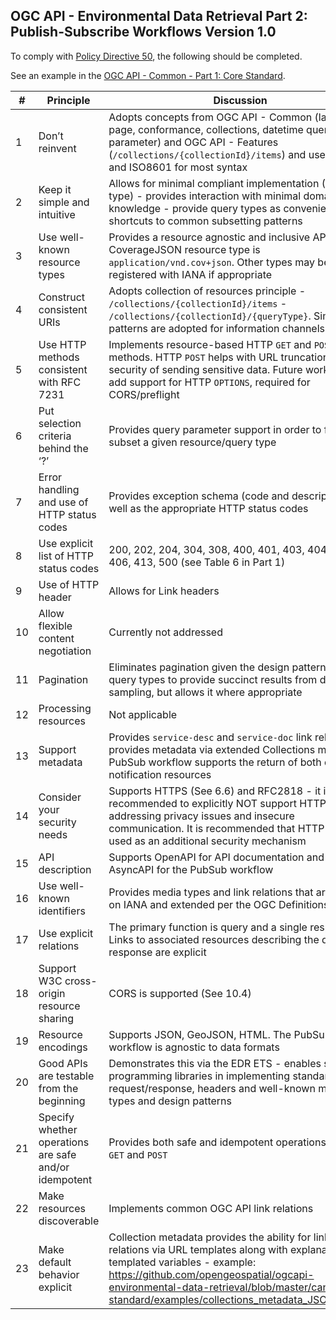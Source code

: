 ## OGC API - Environmental Data Retrieval Part 2: Publish-Subscribe Workflows Version 1.0

To comply with [Policy Directive 50](https://portal.ogc.org/public_ogc/directives/directives.php#50), the following should be completed.

See an example in the [OGC API - Common - Part 1: Core Standard](https://docs.ogc.org/is/19-072/19-072.html#_c483b499-4a80-4d7d-997e-100e0d89a0b3).



| # | Principle | Discussion
| -- | -- | --
|	1	|	Don’t reinvent	|	Adopts concepts from OGC API - Common (landing page, conformance, collections, datetime query parameter) and OGC API - Features (`/collections/{collectionId}/items`) and uses WKT and ISO8601 for most syntax
|	2	|	Keep it simple and intuitive	| Allows for minimal compliant implementation (1 query type) - provides interaction with minimal domain knowledge - provide query types as convenience / shortcuts to common subsetting patterns
|	3	|	Use well-known resource types	|	Provides a resource agnostic and inclusive API - CoverageJSON resource type is `application/vnd.cov+json`. Other types may be registered with IANA if appropriate
|	4	|	Construct consistent URIs	|	Adopts collection of resources principle  - `/collections/{collectionId}/items`  - `/collections/{collectionId}/{queryType}`. Similar patterns are adopted for information channels 
|	5	|	Use HTTP methods consistent with RFC 7231	| Implements resource-based HTTP `GET` and `POST` methods. HTTP `POST` helps with URL truncation and security of sending sensitive data. Future work may add support for HTTP `OPTIONS`, required for CORS/preflight
|	6	|	Put selection criteria behind the ‘?’	| Provides query parameter support in order to further subset a given resource/query type
|	7	|	Error handling and use of HTTP status codes	| Provides exception schema (code and description) as well as the appropriate HTTP status codes
|	8	|	Use explicit list of HTTP status codes	| 200, 202, 204, 304, 308, 400, 401, 403, 404, 405, 406, 413, 500 (see Table 6 in Part 1)
|	9	|	Use of HTTP header	| Allows for Link headers
|	10	|	Allow flexible content negotiation	| Currently not addressed
|	11	|	Pagination	| Eliminates pagination given the design patterns of the query types to provide succinct results from discrete sampling, but allows it where appropriate
|	12	|	Processing resources	| Not applicable
|	13	|	Support metadata	| Provides `service-desc` and `service-doc` link relations - provides metadata via extended Collections model. The PubSub workflow supports the return of both data or notification resources 
|	14	|	Consider your security needs	| Supports HTTPS (See 6.6) and RFC2818 - it is recommended to explicitly NOT support HTTP, addressing privacy issues and insecure communication. It is recommended that HTTP `POST` is used as an additional security mechanism
|	15	|	API description	| Supports OpenAPI for API documentation and AsyncAPI for the PubSub workflow
|	16	|	Use well-known identifiers	| Provides media types and link relations that are based on IANA and extended per the OGC Definitions Server
|	17	|	Use explicit relations	| The primary function is query and a single response. Links to associated resources describing the query response are explicit
|	18	|	Support W3C cross-origin resource sharing	| CORS is supported (See 10.4)
|	19	|	Resource encodings	| Supports JSON, GeoJSON, HTML. The PubSub workflow is agnostic to data formats
|	20	|	Good APIs are testable from the beginning	| Demonstrates this via the EDR ETS - enables standard programming libraries in implementing standard HTTP request/response, headers and well-known media types and design patterns
|	21	|	Specify whether operations are safe and/or idempotent	| Provides both safe and idempotent operations via HTTP `GET` and `POST`
|	22	|	Make resources discoverable	| Implements common OGC API link relations
|	23	|	Make default behavior explicit	| Collection metadata provides the ability for link relations via URL templates along with explanations of templated variables  - example: https://github.com/opengeospatial/ogcapi-environmental-data-retrieval/blob/master/candidate-standard/examples/collections_metadata_JSON_1.adoc



